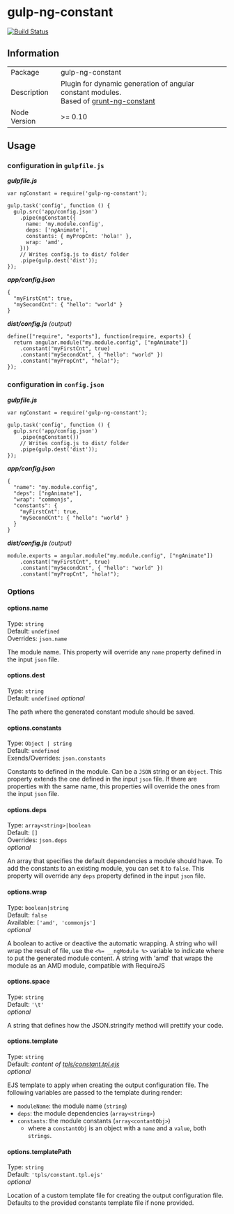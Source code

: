 gulp-ng-constant
================

[![Build Status](https://travis-ci.org/guzart/gulp-ng-constant.svg)](https://travis-ci.org/guzart/gulp-ng-constant)

## Information

<table>
<tr>
<td>Package</td><td>gulp-ng-constant</td>
</tr>
<tr>
<td>Description</td>
<td>Plugin for dynamic generation of angular constant modules.<br>
Based of <a href="https://github.com/werk85/grunt-ng-constant">grunt-ng-constant</a></td>
</tr>
<tr>
<td>Node Version</td>
<td>>= 0.10</td>
</tr>
</table>

## Usage

### configuration in `gulpfile.js`

_**gulpfile.js**_

    var ngConstant = require('gulp-ng-constant');

    gulp.task('config', function () {
      gulp.src('app/config.json')
        .pipe(ngConstant({
          name: 'my.module.config',
          deps: ['ngAnimate'],
          constants: { myPropCnt: 'hola!' },
          wrap: 'amd',
        }))
        // Writes config.js to dist/ folder
        .pipe(gulp.dest('dist'));
    });

_**app/config.json**_

    {
      "myFirstCnt": true,
      "mySecondCnt": { "hello": "world" }
    }

_**dist/config.js**_ _(output)_

    define(["require", "exports"], function(require, exports) {
      return angular.module("my.module.config", ["ngAnimate"])
        .constant("myFirstCnt", true)
        .constant("mySecondCnt", { "hello": "world" })
        .constant("myPropCnt", "hola!");
    });

### configuration in `config.json`

_**gulpfile.js**_

    var ngConstant = require('gulp-ng-constant');

    gulp.task('config', function () {
      gulp.src('app/config.json')
        .pipe(ngConstant())
        // Writes config.js to dist/ folder
        .pipe(gulp.dest('dist'));
    });


_**app/config.json**_

    {
      "name": "my.module.config",
      "deps": ["ngAnimate"],
      "wrap": "commonjs",
      "constants": {
        "myFirstCnt": true,
        "mySecondCnt": { "hello": "world" }
      }
    }

_**dist/config.js**_ _(output)_

    module.exports = angular.module("my.module.config", ["ngAnimate"])
        .constant("myFirstCnt", true)
        .constant("mySecondCnt", { "hello": "world" })
        .constant("myPropCnt", "hola!");

### Options

#### options.name

Type: `string`  
Default: `undefined`  
Overrides: `json.name`  

The module name.
This property will override any `name` property defined in the input `json` file.

#### options.dest

Type: `string`  
Default: `undefined`
_optional_

The path where the generated constant module should be saved.

#### options.constants

Type: `Object | string`  
Default: `undefined`  
Exends/Overrides: `json.constants`  

Constants to defined in the module.
Can be a `JSON` string or an `Object`.
This property extends the one defined in the input `json` file. If there are
properties with the same name, this properties will override the ones from the
input `json` file.

#### options.deps

Type: `array<string>|boolean`  
Default: `[]`  
Overrides: `json.deps`  
_optional_

An array that specifies the default dependencies a module should have. To add the constants to an existing module, you can set it to `false`.
This property will override any `deps` property defined in the input `json` file.

#### options.wrap

Type: `boolean|string`  
Default: `false`  
Available: `['amd', 'commonjs']`  
_optional_

A boolean to active or deactive the automatic wrapping.
A string who will wrap the result of file, use the
`<%= __ngModule %>` variable to indicate where to put the generated
module content.
A string with 'amd' that wraps the module as an AMD module,
compatible with RequireJS

#### options.space

Type: `string`  
Default: `'\t'`  
_optional_

A string that defines how the JSON.stringify method will prettify your code.

#### options.template

Type: `string`  
Default: _content of [tpls/constant.tpl.ejs](https://github.com/guzart/gulp-ng-constant/blob/master/tpls/constant.tpl.ejs)_  
_optional_

EJS template to apply when creating the output configuration file. The following variables
are passed to the template during render:

  * `moduleName`: the module name (`string`)
  * `deps`: the module dependencies (`array<string>`)
  * `constants`: the module constants (`array<contantObj>`)
    * where a `constantObj` is an object with a `name` and a `value`, both `strings`.

#### options.templatePath

Type: `string`  
Default: `'tpls/constant.tpl.ejs'`  
_optional_

Location of a custom template file for creating the output configuration file. Defaults to the provided constants template file if none provided.
